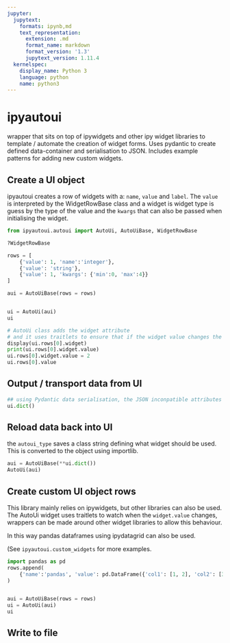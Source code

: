 ```yaml
---
jupyter:
  jupytext:
    formats: ipynb,md
    text_representation:
      extension: .md
      format_name: markdown
      format_version: '1.3'
      jupytext_version: 1.11.4
  kernelspec:
    display_name: Python 3
    language: python
    name: python3
---
```


# ipyautoui

wrapper that sits on top of ipywidgets and other ipy widget libraries to template / automate the creation of widget forms. Uses pydantic to create defined data-container and serialisation to JSON. Includes example patterns for adding new custom widgets.




## Create a UI object

ipyautoui creates a row of widgets with a: `name`, `value` and `label`. The `value` is interpreted by the WidgetRowBase class and a widget is widget type is guess by the type of the value and the `kwargs` that can also be passed when initialising the widget. 

```python
from ipyautoui.autoui import AutoUi, AutoUiBase, WidgetRowBase

?WidgetRowBase
```

```python
rows = [
    {'value': 1, 'name':'integer'},
    {'value': 'string'}, 
    {'value': 1, 'kwargs': {'min':0, 'max':4}}
]

aui = AutoUiBase(rows = rows)


ui = AutoUi(aui)
ui
```

```python
# AutoUi class adds the widget attribute
# and it uses traitlets to ensure that if the widget value changes the ui.value attribute also changes with it
display(ui.rows[0].widget)
print(ui.rows[0].widget.value)
ui.rows[0].widget.value = 2
ui.rows[0].value
```

## Output / transport data from UI

```python
## using Pydantic data serialisation, the JSON inconpatible attributes are removed (i.e. the widget objects) and the data is serialised to JSON. 
ui.dict()
```

## Reload data back into UI

the `autoui_type` saves a class string defining what widget should be used. This is converted to the object using importlib.

```python
aui = AutoUiBase(**ui.dict())
AutoUi(aui)
```

## Create custom UI object rows

This library mainly relies on ipywidgets, but other libraries can also be used. The AutoUi widget uses traitlets to watch when the `widget.value` changes, wrappers can be made around other widget libraries to allow this behaviour. 

In this way pandas dataframes using ipydatagrid can also be used.

(See `ipyautoui.custom_widgets` for more examples.



```python
import pandas as pd
rows.append(
    {'name':'pandas', 'value': pd.DataFrame({'col1': [1, 2], 'col2': [3, 4]}), 'label': 'example of a custom widget'}
)
```

```python

aui = AutoUiBase(rows = rows)
ui = AutoUi(aui)
ui
```

## Write to file

```python

```
